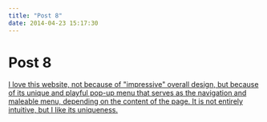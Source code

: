 ```yaml
---
title: "Post 8"
date: 2014-04-23 15:17:30
---
```


# Post 8

[I love this website, not because of "impressive" overall design, but because of its unique and playful pop-up menu that serves as the navigation and maleable menu, depending on the content of the page. It is not entirely intuitive, but I like its uniqueness.](http://lineto.com/)